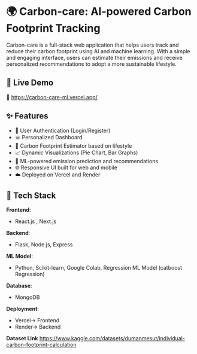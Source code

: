 # 🌍 Carbon-care: AI-powered Carbon Footprint Tracking

Carbon-care is a full-stack web application that helps users track and reduce their carbon footprint using AI and machine learning. With a simple and engaging interface, users can estimate their emissions and receive personalized recommendations to adopt a more sustainable lifestyle.

## 🚀 Live Demo

🔗 https://carbon-care-ml.vercel.app/

<!-- ## 📸 Screenshots
- Landing Page
![image](https://github.com/user-attachments/assets/e24c7162-6ab9-4b39-8d87-06fdee1bf6f8)

- Dashboard
![image](https://github.com/user-attachments/assets/d6ab7715-66f7-4b78-a51b-01ac05306e7d)

- Form for Carbon emission estimation
![image](https://github.com/user-attachments/assets/64d7077d-b629-422b-a907-91aa758c034c)

- Insights 
![image](https://github.com/user-attachments/assets/0a04ba9f-abd9-47c0-a3aa-65e33e9fb980)

![image](https://github.com/user-attachments/assets/e11dcfd4-6ba3-4422-8453-8909fab3e12c)

- Recommendations 

![image](https://github.com/user-attachments/assets/d42206d6-ad7b-47ef-9c2d-20cd7658b5a6) -->



## ✨ Features

- 🔐 User Authentication (Login/Register)
- 📊 Personalized Dashboard
- 🧮 Carbon Footprint Estimator based on lifestyle
- 📈 Dynamic Visualizations (Pie Chart, Bar Graphs)
- 🤖 ML-powered emission prediction and recommendations
- 🌐 Responsive UI built for web and mobile
- ☁️ Deployed on Vercel and Render

## 🧠 Tech Stack

**Frontend**:
- React.js , Next.js

**Backend**:
- Flask, Node.js, Express

**ML Model**:
- Python, Scikit-learn, Google Colab,  Regression ML Model (catboost Regression)

**Database**:
- MongoDB

**Deployment**:
- Vercel-> Frontend
- Render-> Backend

**Dataset Link**
https://www.kaggle.com/datasets/dumanmesut/individual-carbon-footprint-calculation



